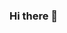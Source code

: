 ### Hi there 👋

<!--
**sbose10/sbose10** is a ✨ _special_ ✨ repository because its `README.md` (this file) appears on your GitHub profile.


### -  ![alt text](https://camo.githubusercontent.com/888e388801f947dec7c3d843942c277af25fe2b1aed1821542c4e711f210312a/68747470733a2f2f75706c6f61642e77696b696d656469612e6f72672f77696b6970656469612f636f6d6d6f6e732f7468756d622f632f63332f507974686f6e2d6c6f676f2d6e6f746578742e7376672f37363870782d507974686f6e2d6c6f676f2d6e6f746578742e7376672e706e67_)I’m currently learning Python
- 📫 How to reach me: sonita.bose@gmail.com
- 😄 Pronouns: she/her/hers
- ⚡ Fun fact: ...
-->
